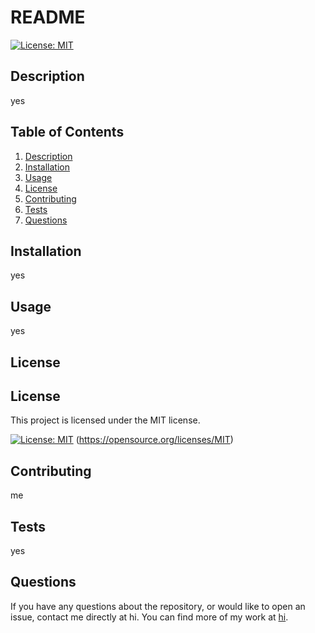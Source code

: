 
# README

[![License: MIT](https://img.shields.io/badge/License-MIT-yellow.svg)](https://opensource.org/licenses/MIT)

## Description
yes

## Table of Contents

1. [Description](#description)
2. [Installation](#installation)
3. [Usage](#usage)
4. [License](#license)
5. [Contributing](#contributing)
6. [Tests](#tests)
7. [Questions](#questions)


## Installation
yes

## Usage
yes

## License

## License

This project is licensed under the MIT license.

[![License: MIT](https://img.shields.io/badge/License-MIT-yellow.svg)](https://opensource.org/licenses/MIT)
(https://opensource.org/licenses/MIT)
  

## Contributing
me

## Tests
yes

## Questions
If you have any questions about the repository, or would like to open an issue, contact me directly at hi. You can find more of my work at [hi](https://github.com/hi/).
  